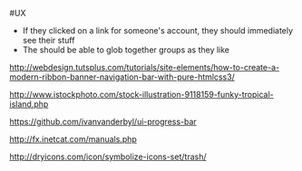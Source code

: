 #UX

* If they clicked on a link for someone's account, they should immediately see their stuff
* The should be able to glob together groups as they like

http://webdesign.tutsplus.com/tutorials/site-elements/how-to-create-a-modern-ribbon-banner-navigation-bar-with-pure-htmlcss3/

http://www.istockphoto.com/stock-illustration-9118159-funky-tropical-island.php

https://github.com/ivanvanderbyl/ui-progress-bar

http://fx.inetcat.com/manuals.php

http://dryicons.com/icon/symbolize-icons-set/trash/